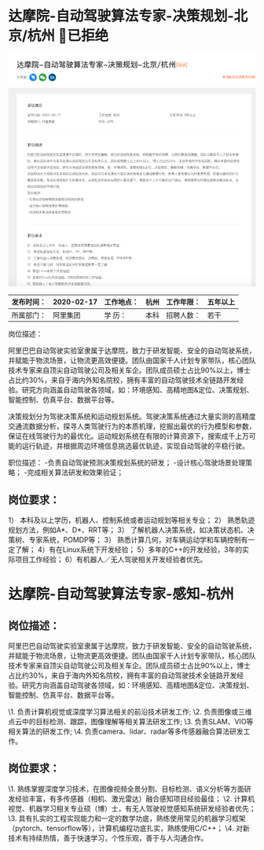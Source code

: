 # 达摩院-自动驾驶算法专家-决策规划-北京/杭州 🙅已拒绝

![](damo.png)

| 发布时间： | 2020-02-17 | 工作地点： | 杭州 | 工作年限： | 五年以上 |
| ---------- | ---------- | ---------- | ---- | ---------- | -------- |
| 所属部门： | 阿里集团   | 学  历：   | 本科 | 招聘人数： | 若干     |

岗位描述：

阿里巴巴自动驾驶实验室隶属于达摩院，致力于研发智能、安全的自动驾驶系统，并赋能于物流场景，让物流更高效便捷。团队由国家千人计划专家带队，核心团队技术专家来自顶尖自动驾驶公司及相关车企。团队成员硕士占比90%以上，博士占比约30%，来自于海内外知名院校，拥有丰富的自动驾驶技术全链路开发经验。研究方向涵盖自动驾驶各领域，如：环境感知、高精地图&定位、决策规划、智能控制、仿真平台、数据平台等。
 
 决策规划分为驾驶决策系统和运动规划系统。驾驶决策系统通过大量实测的高精度交通流数据分析，探寻人类驾驶行为的本质机理，挖掘出最优的行为模型和参数，保证在线驾驶行为的最优化。运动规划系统在有限的计算资源下，搜索成千上万可能的运行轨迹，并根据周边环境信息挑选最优轨迹，实现自动驾驶的平稳行驶。
 
 职位描述：
 -负责自动驾驶预测决策规划系统的研发；
 -设计核心驾驶场景处理策略；
 -完成相关算法研发和效果验证；

## 岗位要求：

1） 本科及以上学历，机器人、控制系统或者运动规划等相关专业；
 2） 熟悉轨迹规划方法，例如A*、D*、RRT等；
 3） 了解机器人决策系统，如决策状态机、决策树、专家系统，POMDP等；
 3） 熟悉计算几何，对车辆运动学和车辆控制有一定了解；
 4）有在Linux系统下开发经验；
 5）多年的C++的开发经验，3年的实际项目工作经验；
 6）有机器人／无人驾驶相关开发经验者优先。



# 达摩院-自动驾驶算法专家-感知-杭州 

## 岗位描述：

阿里巴巴自动驾驶实验室隶属于达摩院，致力于研发智能、安全的自动驾驶系统，并赋能于物流场景，让物流更高效便捷。团队由国家千人计划专家带队，核心团队技术专家来自顶尖自动驾驶公司及相关车企。团队成员硕士占比90%以上，博士占比约30%，来自于海内外知名院校，拥有丰富的自动驾驶技术全链路开发经验。研究方向涵盖自动驾驶各领域，如：环境感知、高精地图&定位、决策规划、智能控制、仿真平台、数据平台等。
 
 \1. 负责计算机视觉或深度学习算法相关的前沿技术研发工作;
 \2. 负责图像或三维点云中的目标检测、跟踪，图像理解等相关算法研发工作;
 \3. 负责SLAM、VIO等相关算法的研发工作;
 \4. 负责camera、lidar、radar等多传感器融合算法研发工作。

## 岗位要求：

\1. 熟练掌握深度学习技术，在图像视频全景分割、目标检测、语义分析等方面研发经验丰富，有多传感器（相机、激光雷达）融合感知项目经验最佳；
 \2. 计算机视觉、机器学习相关专业硕（博）士，有无人驾驶视觉感知系统研发经验者优先；
 \3. 具有扎实的工程实现能力和一定的数学功底，熟练使用常见的机器学习框架（pytorch、tensorflow等），计算机编程功底扎实，熟练使用C/C++；
 \4. 对新技术有持续热情，善于快速学习，个性乐观，善于与人沟通合作。

